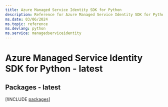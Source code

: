 ```yaml
---
title: Azure Managed Service Identity SDK for Python
description: Reference for Azure Managed Service Identity SDK for Python
ms.date: 03/06/2024
ms.topic: reference
ms.devlang: python
ms.service: managedserviceidentity
---
```

# Azure Managed Service Identity SDK for Python - latest
## Packages - latest
[!INCLUDE [packages](managed-service-identity-index.md)]